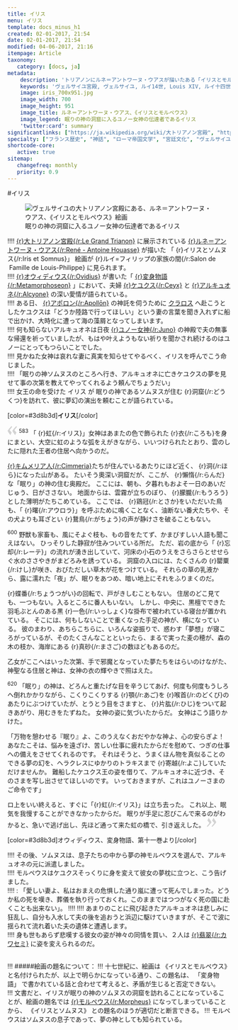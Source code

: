 ```yaml
---
title: イリス
menu: イリス
template: docs_minus_h1
created: 02-01-2017, 21:54
date: 02-01-2017, 21:54
modified: 04-06-2017, 21:16
itempage: Article
taxonomy:
   category: [docs, ja]
metadata:
    description: 'トリアノンにルネ＝アントワーヌ・ウアスが描いたある「イリスとモルペウス」絵画のもとに使用された、オウィディウス作家が書いた変身物語の第十一巻の眠りの神を訪れるイリスの「眠り章」の文書'
    keywords: 'ヴェルサイユ宮殿, ヴェルサイユ, ルイ14世, Louis XIV, ルイ十四世, オウィディウス, 変身物語, トリアノン, 大トリアノン宮殿, 眠り, イリスとソムヌス, ルネ＝アントワーヌ・ウアス, 大トリアノン宮殿, ソムヌス, イリス, モルペウス'
    image: iris_700x951.jpg
    image_width: 700
    image_height: 951
    image_title: ルネ＝アントワーヌ・ウアス、《イリスとモルペウス》
    image_legend: 眠りの神の洞窟に入るユノー女神の伝達者であるイリス
    'twitter:card': summary
significantlinks: ["https://ja.wikipedia.org/wiki/大トリアノン宮殿", "https://ja.wikipedia.org/wiki/ルネ＝アントワーヌ・ウアス", "https://ja.wikipedia.org/wiki/オウィディウス", "https://ja.wikipedia.org/wiki/変身物語", "https://ja.wikipedia.org/wiki/イーリス", "https://ja.wikipedia.org/wiki/ヒュプノス", "https://ja.wikipedia.org/wiki/アポローン", "https://ja.wikipedia.org/wiki/クラロス", "https://ja.wikipedia.org/wiki/ユーノー", "https://ja.wikipedia.org/wiki/キンメリア人", "https://ja.wikipedia.org/wiki/カワセミ", "https://ja.wikipedia.org/wiki/モルペウス"]
specialty: ["フランス歴史", "神話", "ローマ帝国文学", "宮廷文化", "ヴェルサイユ宮殿", "大トリアノン宮殿", "フランス絵画", "フランス古典主義", "ルネ＝アントワーヌ・ウアス"]
shortcode-core:
   active: true
sitemap:
   changefreq: monthly
   priority: 0.9
---
```

#イリス  

<figure><picture>
<source
sizes="(max-width: 767px) 98vw, (min-width: 959px) 50vw, 86vw"
srcset="
/user/sites/docs/pages/01.home/02.versailles/03.trianon/03.iris/iris-280.webp 280w,
/user/sites/docs/pages/01.home/02.versailles/03.trianon/03.iris/iris-380.webp 380w,
/user/sites/docs/pages/01.home/02.versailles/03.trianon/03.iris/iris-480.webp 480w,
/user/sites/docs/pages/01.home/02.versailles/03.trianon/03.iris/iris-640.webp 640w,
/user/sites/docs/pages/01.home/02.versailles/03.trianon/03.iris/iris_700x951.webp 700w"
type="image/webp" />
<img
src="/user/sites/docs/pages/01.home/02.versailles/03.trianon/03.iris/iris_700x951.jpg" title="ヴェルサイユの大トリアノン宮殿にある、ルネ＝アントワーヌ・ウアス、《イリスとモルペウス》絵画" alt="ヴェルサイユの大トリアノン宮殿にある、ルネ＝アントワーヌ・ウアス、《イリスとモルペウス》絵画" class="class-diane-img"
sizes="(max-width: 767px) 98vw, (min-width: 959px) 50vw, 86vw"
srcset="
/user/sites/docs/pages/01.home/02.versailles/03.trianon/03.iris/iris-280.jpg 280w,
/user/sites/docs/pages/01.home/02.versailles/03.trianon/03.iris/iris-380.jpg 380w,
/user/sites/docs/pages/01.home/02.versailles/03.trianon/03.iris/iris-480.jpg 480w,
/user/sites/docs/pages/01.home/02.versailles/03.trianon/03.iris/iris-640.jpg 640w,
/user/sites/docs/pages/01.home/02.versailles/03.trianon/03.iris/iris_700x951.jpg 700w">
</picture><figcaption>眠りの神の洞窟に入る<wbr>ユノー女神の伝達者である<wbr>イリス</figcaption></figure>

!!!! [{r}大トリアノン宮殿{/r:Le&#160;Grand&#160;Trianon}][1] に展示されている [{r}ルネ＝アントワーヌ・ウアス{/r:René&#160;-&#160;Antoine&#160;Houasse}][2] が描いた 「 {r}イリスとソムヌス{/r:Iris&#160;et&#160;Somnus}」 絵画が {r}ルイ=フィリップの<wbr>家族の間{/r:Salon&#160;de<wbr>&#160;Famille&#160;de&#160;Louis-Philippe} に<wbr>見られます。  
!!!! [{r}オウィディウス{/r:Ovidius}][3] が<wbr>書いた「 [{r}変身物語{/r:Metamorphoseon}][4] 」に<wbr>おいて、夫婦 [{r}ケユクス{/r:Ceyx}][5] と [{r}アルキュオネ{/r:Alcyone}][6] の<wbr>深い愛情が<wbr>語られている。  
!!!! ある日、 [{r}アポロン{/r:Apollōn}][7] の神託を伺うために [クラロス][8] へ赴こうとした<wbr>ケユクスは「どうか陸路で<wbr>行ってほしい」という<wbr>妻の言葉を聞き<wbr>入れずに船で<wbr>出かけ、大時化に遭って海の<wbr>藻屑となって<wbr>しまいます。  
!!!! 何も知らない<wbr>アルキュオネは日夜 [{r}ユノー女神{/r:Juno}][9] の神殿で<wbr>夫の無事な帰還を<wbr>祈っていましたが、もはや叶えようもない<wbr>祈りを聞かされ<wbr>続けるのはユノーに<wbr>とってもつらいこと<wbr>でした。  
!!!! 見かねた女神は<wbr>哀れな妻に真実を<wbr>知らせてやるべく、イリスを呼んでこう<wbr>命じました。  
!!!!   「眠りの神ソムヌスの<wbr>ところへ行き、アルキュオネに亡き<wbr>ケユクスの夢を見せて<wbr>事の次第を教えて<wbr>やってくれるよう<wbr>頼んでちょうだい」  
!!!! 女王の命を受けた イリス が 眠りの神である<wbr>ソムヌスが住む {r}洞窟{/r:どうくつ}を<wbr>訪れて、彼に夢幻の<wbr>演出を頼むことが<wbr>語られている。   

[color=#3d8b3d]**イリス**[/color]  

<span><svg xmlns="http://www.w3.org/2000/svg" width="22px" height="22px" viewBox="0 0 78 78" fill="lightgrey" opacity="1"><path d="M76.5 9.0009L57.0898 32.605c-.88226 1.10283-.88226 1.54397-.88226 1.76454 0 1.10286 1.76455 3.30857 2.8674 4.632l13.0167 14.99877L61.50123 74.9545 50.4727 59.51456c-2.87047-3.97028-10.80793-15.88413-10.80793-19.19267 0-1.76458.6617-2.4263 6.6171-9.7051C60.8395 12.74754 63.04522 10.98297 70.98575 3.0455L76.5 9.00092zm-38.16172 0L18.9281 32.605c-.88228 1.10283-.88228 1.54397-.88228 1.76454 0 1.10286 1.76457 3.30857 2.86742 4.632L33.92688 54.0003 23.3395 74.9545 12.30793 59.51456C9.44053 55.54428 1.5 43.63043 1.5 40.3219c0-1.76458.6617-2.4263 6.6171-9.7051C22.67475 12.74754 24.88043 10.98297 32.82097 3.0455l5.51732 5.9554z"/></svg></span> 
<sup>583</sup> 
「 {r}虹{/r:イリス}」女神は<wbr>あまたの色で飾られた {r}衣{/r:ころも}を<wbr>身にまとい、大空に虹の<wbr>ような弧をえがきながら、いいつけられたとおり、雲のしたに隠れた王者の<wbr>住居ヘ向かうのだ。

[{r}キムメリア人{/r:Cimmeria}][10]たち<wbr>が住んでいる<wbr>あたりにほど近く、 {r}洞{/r:ほら}に<wbr>なった山がある。
たいそう<wbr>奧深い洞窟だが、ここが、 {r}懶惰{/r:らんだ}な「眠り」の神の住む<wbr>奥殿だ。
ここには、朝も、夕暮れもおよそ一日の<wbr>あいだじゅう、日が<wbr>ささない。
地面からは、雲霧が立ちのぼり、 {r}朦朧{/r:もうろう}と<wbr>した薄明がたちこめて<wbr>いる。
ここでは、 {r}鶏冠{/r:とさか}をいただいた鳥も、「 {r}曙{/r:アウロラ}」を呼ぶために鳴く<wbr>ことなく、油断ない<wbr>番犬たちや、その犬よりも<wbr>耳ざとい {r}鵞鳥{/r:がちょう}の声が<wbr>静けさを破ることもない。

<sup>600</sup> 
野獣も家畜も、風にそよぐ枝も、もの音をたてず、かまびすしい人語も<wbr>聞こえはない。
ひっそりした静寂が<wbr>住みついている所だ。
ただ、岩の底から「 {r}忘却{/r:レーテ}」の流れが湧き出していて、河床の小石のうえを<wbr>さらさらとせせらぐ水の<wbr>ささやきがまどろみを<wbr>誘っている。
洞窟の入ロには、たくさんの {r}罌粟{/r:けし}が咲き、おびただしい草木が花を<wbr>つけている。
それらの草の<wbr>乳液から、露に濡れた「夜」が、眠りをあつめ、暗い地上にそれを<wbr>ふりまくのだ。

 {r}蝶番{/r:ちょうつがい}の回転で、戸がきしむこともない。
住居のどこ見ても、一つもない。入るところに<wbr>番人もいない。
しかし、中央に、黒檀でできた<wbr>羽毛ぶとんのある黒 {r}一色{/r:いっしょく}な掛布で被われている<wbr>寝台が置かれている。
そこには、何も<wbr>しないことで重くなった<wbr>手足の神が、横に<wbr>なっている。
彼のまわり、あちらこちらに、いろんな<wbr>姿振りで、惑わす「夢想」が寝ころがっているが、そのたくさんなことと<wbr>いったら、まるで実った<wbr>麦の穂が、森の木の枝か、海岸にある {r}真砂{/r:まさご}の数ほども<wbr>あるのだ。

乙女がここへはいった<wbr>次第、手で邪魔と<wbr>なっていた夢たちを<wbr>はらいのけながた、神聖なる住居と神は、女神の衣の輝やきで<wbr>照はえた。

<sup>620</sup> 
「眠り」の神は、どろんと重たげな目を<wbr>辛うじてあげ、何度も<wbr>何度もうしろヘ<wbr>倒れかかりながら、こくりこくりする {r}顎{/r:あご}を {r}喉首{/r:のどくび}のあたりにぶつけて<wbr>いたが、とうとう目を<wbr>さますと、 {r}片肱{/r:ひじ}をついて<wbr>起きあがり、用むきを<wbr>たずねた。
女神の姿に<wbr>気づいたからだ。
女神はこう語りかけた。

「万物を憩わせる『眠り』よ、このうえなく<wbr>おだやかな神よ、心の安らぎよ！
あなたこそは、悩みを遠ざけ、苦しい仕事に疲れた<wbr>からだを慰めて、つぎの仕事への備えを<wbr>させてくれるのです。
それはそうと、うまくほん物を<wbr>真似ることのできる<wbr>夢の幻を、ヘラクレスにゆかりの<wbr>トラキスまで {r}寄越{/r:よこ}して<wbr>いただけませんか。
難船したケユクス王の姿を<wbr>借りて、アルキュオネに<wbr>近づき、そのさまを写し<wbr>出させてほしいのです。
いっておきますが、これは<wbr>ユノーさまのご命令です」

ロ上をいい終えると、すぐに「{r}虹{/r:イリス}」は立ち<wbr>去った。
これ以上、眠気を我慢することができなかったからだ。
眠りが<wbr>手足に忍びこんで来るのが<wbr>わかると、急いで<wbr>逃げ出し、先ほど通って<wbr>来た虹の橋で、引き<wbr>返えした。 <span><svg xmlns="http://www.w3.org/2000/svg" width="22px" height="22px" viewBox="0 0 78 78" fill="lightgrey" opacity="1"><path d="M1.5 68.9991L20.9102 45.395c.88226-1.10283.88226-1.54397.88226-1.76454 0-1.10286-1.76455-3.30857-2.8674-4.632L5.90836 23.9997 16.49877 3.0455 27.5273 18.48544c2.87047 3.97028 10.80793 15.88413 10.80793 19.19267 0 1.76458-.6617 2.4263-6.6171 9.7051C17.1605 65.25246 14.95478 67.01703 7.01425 74.9545L1.5 68.99908zm38.16172 0L59.0719 45.395c.88228-1.10283.88228-1.54397.88228-1.76454 0-1.10286-1.76457-3.30857-2.86742-4.632L44.07312 23.9997 54.6605 3.0455l11.03157 15.43992C68.55947 22.45572 76.5 34.36957 76.5 37.6781c0 1.76458-.6617 2.4263-6.6171 9.7051C55.32526 65.25246 53.11957 67.01703 45.17904 74.9545l-5.51732-5.9554z"/></svg></span>

[color=#3d8b3d]オウィディウス、変身物語、第十一巻より[/color]  

!!!! その後、ソムヌスは、息子たちの中から夢の神モルペウスを選んで、アルキュオネの元に派遣しました。  
!!!! モルペウスはケユクスそっくりに身を変えて彼女の夢枕に立つと、こう告げました。  
!!!! : 「愛しい妻よ、私はおまえの危惧した通り嵐に遭って死んでしまった。どうか私の死を嘆き、葬儀を執り行っておくれ。このままではつつがなく死の国に赴くことも出来ない」。
!!!! 
!!!! あまりのことに飛び起きたアルキュオネは悲しみに狂乱し、自分も入水して夫の後を追おうと浜辺に駆けていきますが、そこで波に揺られて流れ着いた夫の遺体と遭遇します。  
!!!! 身も世もあらず悲嘆する彼女の姿が神々の同情を買い、２人は [{r}翡翠{/r:カワセミ}][11] に姿を変えられるのだ。  
<br>

!!! #####絵画の題名について：
!!! 十七世紀に、絵画は 《イリスとモルペウス》 と名付けられたが、以上で明らかになっている通り、この題名は、 「変身物語」 で書かれている話と合わせて考えると、矛盾が生じると否定できない。  
!!! 文書だと、イリスが眠りの神のソムヌスの洞窟を訪れることになっていることが、絵画の題名では [{r}モルペウス{/r:Morpheus}][12] になってしまっていることから、 《イリスとソムヌス》 との題名のほうが適切だと断言できる。
!!! モルペウスはソムヌスの息子であって、夢の神としても知られている。  

[1]: https://ja.wikipedia.org/wiki/大トリアノン宮殿 "https://ja.wikipedia.org/wiki/大トリアノン宮殿"
[2]: https://ja.wikipedia.org/wiki/ルネ＝アントワーヌ・ウアス "https://ja.wikipedia.org/wiki/ルネ＝アントワーヌ・ウアス"
[3]: https://ja.wikipedia.org/wiki/オウィディウス "https://ja.wikipedia.org/wiki/オウィディウス"
[4]: https://ja.wikipedia.org/wiki/変身物語 "https://ja.wikipedia.org/wiki/変身物語"
[5]: https://ja.wikipedia.org/wiki/イーリス "https://ja.wikipedia.org/wiki/イーリス"
[6]: https://ja.wikipedia.org/wiki/ヒュプノス "https://ja.wikipedia.org/wiki/ヒュプノス"
[7]: https://ja.wikipedia.org/wiki/アポローン "https://ja.wikipedia.org/wiki/アポローン"
[8]: https://ja.wikipedia.org/wiki/クラロス "https://ja.wikipedia.org/wiki/クラロス"
[9]: https://ja.wikipedia.org/wiki/ユーノー "https://ja.wikipedia.org/wiki/ユーノー"
[10]: https://ja.wikipedia.org/wiki/キンメリア人 "https://ja.wikipedia.org/wiki/キンメリア人"
[11]: https://ja.wikipedia.org/wiki/カワセミ "https://ja.wikipedia.org/wiki/カワセミ"
[12]: https://ja.wikipedia.org/wiki/モルペウス "https://ja.wikipedia.org/wiki/モルペウス"